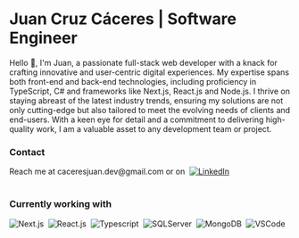 
# Juan Cruz Cáceres | Software Engineer

Hello 👋, I'm Juan, a passionate full-stack web developer with a knack for crafting innovative and user-centric digital experiences. My expertise spans both front-end and back-end technologies, including proficiency in TypeScript, C# and frameworks like Next.js, React.js and Node.js. I thrive on staying abreast of the latest industry trends, ensuring my solutions are not only cutting-edge but also tailored to meet the evolving needs of clients and end-users. With a keen eye for detail and a commitment to delivering high-quality work, I am a valuable asset to any development team or project.


<h3>Contact</h3>
Reach me at caceresjuan.dev@gmail.com or on &nbsp;<a href='https://www.linkedin.com/in/caceresjuancruz/' target='_blank'><img src="https://cdn-icons-png.flaticon.com/32/61/61109.png" alt="LinkedIn" /></a> 


<br/>
<br/>
<h3>Currently working with</h3>
<div>
    <img src="https://upload.wikimedia.org/wikipedia/commons/thumb/8/8e/Nextjs-logo.svg/120px-Nextjs-logo.svg.png" alt="Next.js" />&nbsp; 
    <img src="https://cdn-icons-png.flaticon.com/64/10832/10832170.png" alt="React.js" />&nbsp; 
    <img src="https://cdn-icons-png.flaticon.com/64/5968/5968566.png" alt="Typescript" />&nbsp; 
    <img src="https://cdn-icons-png.flaticon.com/64/5968/5968554.png" alt="SQLServer" />&nbsp;
    <img src="https://cdn4.iconfinder.com/data/icons/logos-brands-5/24/mongodb-64.png" alt="MongoDB" />&nbsp;
    <img src="https://cdn-icons-png.flaticon.com/64/5968/5968571.png" alt="VSCode" />&nbsp;
    
</div>

